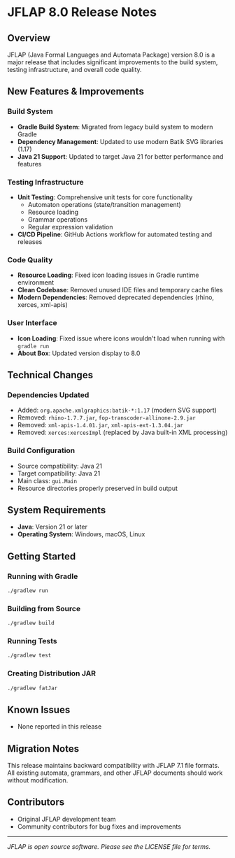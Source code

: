 # JFLAP 8.0 Release Notes

## Overview
JFLAP (Java Formal Languages and Automata Package) version 8.0 is a major release that includes significant improvements to the build system, testing infrastructure, and overall code quality.

## New Features & Improvements

### Build System
- **Gradle Build System**: Migrated from legacy build system to modern Gradle
- **Dependency Management**: Updated to use modern Batik SVG libraries (1.17)
- **Java 21 Support**: Updated to target Java 21 for better performance and features

### Testing Infrastructure
- **Unit Testing**: Comprehensive unit tests for core functionality
  - Automaton operations (state/transition management)
  - Resource loading
  - Grammar operations
  - Regular expression validation
- **CI/CD Pipeline**: GitHub Actions workflow for automated testing and releases

### Code Quality
- **Resource Loading**: Fixed icon loading issues in Gradle runtime environment
- **Clean Codebase**: Removed unused IDE files and temporary cache files
- **Modern Dependencies**: Removed deprecated dependencies (rhino, xerces, xml-apis)

### User Interface
- **Icon Loading**: Fixed issue where icons wouldn't load when running with `gradle run`
- **About Box**: Updated version display to 8.0

## Technical Changes

### Dependencies Updated
- Added: `org.apache.xmlgraphics:batik-*:1.17` (modern SVG support)
- Removed: `rhino-1.7.7.jar`, `fop-transcoder-allinone-2.9.jar`
- Removed: `xml-apis-1.4.01.jar`, `xml-apis-ext-1.3.04.jar`
- Removed: `xerces:xercesImpl` (replaced by Java built-in XML processing)

### Build Configuration
- Source compatibility: Java 21
- Target compatibility: Java 21
- Main class: `gui.Main`
- Resource directories properly preserved in build output

## System Requirements
- **Java**: Version 21 or later
- **Operating System**: Windows, macOS, Linux

## Getting Started

### Running with Gradle
```bash
./gradlew run
```

### Building from Source
```bash
./gradlew build
```

### Running Tests
```bash
./gradlew test
```

### Creating Distribution JAR
```bash
./gradlew fatJar
```

## Known Issues
- None reported in this release

## Migration Notes
This release maintains backward compatibility with JFLAP 7.1 file formats. All existing automata, grammars, and other JFLAP documents should work without modification.

## Contributors
- Original JFLAP development team
- Community contributors for bug fixes and improvements

---
*JFLAP is open source software. Please see the LICENSE file for terms.*

